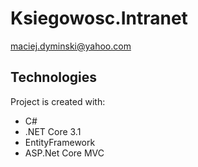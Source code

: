 # Ksiegowosc.Intranet
maciej.dyminski@yahoo.com
	
## Technologies
Project is created with:
* C# 
* .NET Core 3.1
* EntityFramework
* ASP.Net Core MVC
